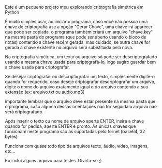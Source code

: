 Este é um pequeno projeto meu explorando criptografia simétrica em Python

É muito simples usar, ao iniciar o programa, caso você não possua uma chave de criptografia use a opção "Gerar Chave", uma chave irá aparecer que pode ser copiada,
o programa também criará um arquivo "chave.key" na mesma pasta do programa (que pode ser aberto usando o bloco de notas) contendo a chave recém gerada, mas cuidado, se outra chave for gerada
a chave existente no arquivo será subistituida pela nova.

Na criptografia simétrica, um texto ou arquivo só pode ser descriptografado usando a mesma chave usada para criptografá-lo, logo sugiro guardar bem a chave usada para criptografar.

Se desejar criptografar ou descriptografar um texto, simplesmente digite-o quando for requerido, caso deseje criptografar descriptografar um arquivo, digite o nome do arquivo exatamente igual o do arquivo
contendo a sua extensão (ex: arquivo.txt ou audio.mp3)

importante lembrar que o arquivo deve estar presente na mesma pasta que o programa, caso alguma dessas orientações não for seguida o arquivo não será criptografado.

Após inserir o texto ou nome de arquivo aperte ENTER, insira a chave quando for pedida, aperte ENTER e pronto.
As únicas chaves que funcionam neste programa são as suportadas pelo fernet (base64, 32 bytes) 

Funciona com quase todo tipo de arquivos texto, áudio, vídeo, imagens, etc...

Eu inclui alguns arquivo para testes.
Divirta-se ;)
